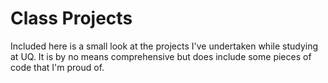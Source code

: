 # Class Projects

Included here is a small look at the projects I've undertaken while studying at UQ. It is by no means comprehensive but does include some pieces of code that I'm proud of.
